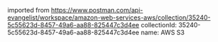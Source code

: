 imported from https://www.postman.com/api-evangelist/workspace/amazon-web-services-aws/collection/35240-5c55623d-8457-49a6-aa88-825447c3d4ee
collectionId: 35240-5c55623d-8457-49a6-aa88-825447c3d4ee
name: AWS S3